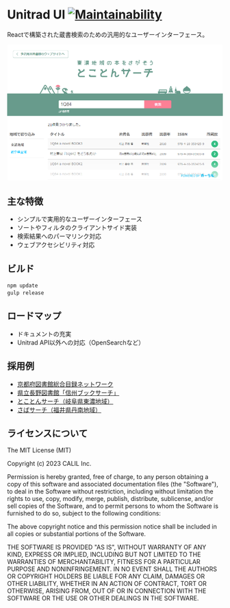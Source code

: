 # Unitrad UI [![Maintainability](https://api.codeclimate.com/v1/badges/fd825472d8b0ac9e00d6/maintainability)](https://codeclimate.com/github/CALIL/unitrad-ui/maintainability)

Reactで構築された蔵書検索のための汎用的なユーザーインターフェース。

![スクリーン](doc/images/screen.png)

## 主な特徴

- シンプルで実用的なユーザーインターフェース
- ソートやフィルタのクライアントサイド実装
- 検索結果へのパーマリンク対応
- ウェブアクセシビリティ対応

## ビルド

```bash
npm update
gulp release
```

## ロードマップ

- ドキュメントの充実
- Unitrad API以外への対応（OpenSearchなど）

## 採用例

- [京都府図書館総合目録ネットワーク](https://www.library.pref.kyoto.jp/cross/cross.html)
- [県立長野図書館「信州ブックサーチ」](https://www.library.pref.nagano.jp/licsxp-opac/shinshubooksearch.html)
- [とことんサーチ（岐阜県東濃地域）](https://tokoton.calil.jp/)
- [さばサーチ（福井県丹南地域）](https://sabae.calil.jp/)

## ライセンスについて

The MIT License (MIT)

Copyright (c) 2023 CALIL Inc.

Permission is hereby granted, free of charge, to any person obtaining a copy
of this software and associated documentation files (the "Software"), to deal
in the Software without restriction, including without limitation the rights
to use, copy, modify, merge, publish, distribute, sublicense, and/or sell
copies of the Software, and to permit persons to whom the Software is
furnished to do so, subject to the following conditions:

The above copyright notice and this permission notice shall be included in all
copies or substantial portions of the Software.

THE SOFTWARE IS PROVIDED "AS IS", WITHOUT WARRANTY OF ANY KIND, EXPRESS OR
IMPLIED, INCLUDING BUT NOT LIMITED TO THE WARRANTIES OF MERCHANTABILITY,
FITNESS FOR A PARTICULAR PURPOSE AND NONINFRINGEMENT. IN NO EVENT SHALL THE
AUTHORS OR COPYRIGHT HOLDERS BE LIABLE FOR ANY CLAIM, DAMAGES OR OTHER
LIABILITY, WHETHER IN AN ACTION OF CONTRACT, TORT OR OTHERWISE, ARISING FROM,
OUT OF OR IN CONNECTION WITH THE SOFTWARE OR THE USE OR OTHER DEALINGS IN THE
SOFTWARE.
